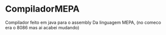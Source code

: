# CompiladorMEPA
 Compilador feito em java para o assembly Da linguagem MEPA, (no comeco era o 8086 mas ai acabei mudando)
